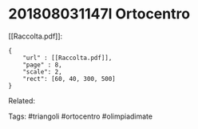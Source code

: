 # 201808031147l Ortocentro
[[Raccolta.pdf]]:
```pdf
{
	"url" : [[Raccolta.pdf]],
	"page" : 8,
	"scale": 2,
	"rect": [60, 40, 300, 500]
}
```

Related:

Tags:
	#triangoli 
	#ortocentro	
	#olimpiadimate